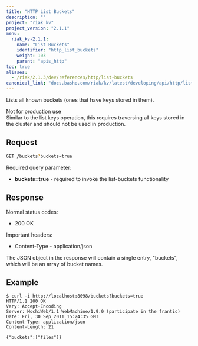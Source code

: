 ```yaml
---
title: "HTTP List Buckets"
description: ""
project: "riak_kv"
project_version: "2.1.1"
menu:
  riak_kv-2.1.1:
    name: "List Buckets"
    identifier: "http_list_buckets"
    weight: 103
    parent: "apis_http"
toc: true
aliases:
  - /riak/2.1.3/dev/references/http/list-buckets
canonical_link: "docs.basho.com/riak/kv/latest/developing/api/http/list-buckets.md"
---
```


Lists all known buckets (ones that have keys stored in them).

<div class="note"><div class="title">Not for production use</div>
Similar to the list keys operation, this requires traversing all keys stored
in the cluster and should not be used in production.
</div>

## Request

```bash
GET /buckets?buckets=true
```

Required query parameter:

* **buckets=true** - required to invoke the list-buckets functionality

## Response

Normal status codes:
* 200 OK

Important headers:
* Content-Type - application/json

The JSON object in the response will contain a single entry, "buckets", which
will be an array of bucket names.

## Example

```curl
$ curl -i http://localhost:8098/buckets?buckets=true
HTTP/1.1 200 OK
Vary: Accept-Encoding
Server: MochiWeb/1.1 WebMachine/1.9.0 (participate in the frantic)
Date: Fri, 30 Sep 2011 15:24:35 GMT
Content-Type: application/json
Content-Length: 21

{"buckets":["files"]}
```
